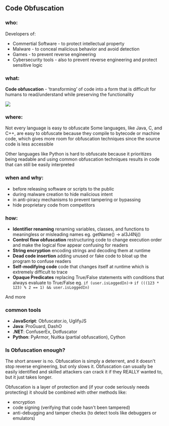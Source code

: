 



## Code Obfuscation

### who:

Developers of:
- Commertial Software - to protect intellectual property
- Malware - to conceal malicious behavior and avoid detection
- Games - to prevent reverse engineering
- Cybersecurity tools - also to prevent reverse engineering and protect sensitive logic

### what:

**Code obfuscation** - ‘transforming’ of code into a form that is difficult for humans to read/understand while preserving the functionality


![](https://lh7-rt.googleusercontent.com/docsz/AD_4nXdDTJ3Wc3VIwyvEpiFxptSPEuqZ5rWeROm1la_RMItCoLZXTMST7JbaS00X4oQruyGu_TwB-KTwzAdFE5l0olOlwiqfXaXsjV4YdUj8546NdM8jTK4_IohSBruYc2thTh187pCN3Q?key=dhwPmVRPu3kT5ODhTTZ5fg)

### where:
Not every language is easy to obfuscate
Some languages, like Java, C, and C++, are easy to obfuscate because they compile to bytecode or machine code, which gives more room for obfuscation techniques since the source code is less accessible

Other languages like Python is hard to obfuscate because it prioritizes being readable and using common obfuscation techniques results in code that can still be easily interpreted
### when and why:
- before releasing software or scripts to the public
- during malware creation to hide malicious intent
- in anti-piracy mechanisms to prevent tampering or bypassing
- hide proprietary code from competitors
### how:

- **Identifier renaming**
	renaming variables, classes, and functions to meaningless or misleading names
	eg. getName() -> al3J4Nj()
- **Control flow obfuscation**
	restructuring code to change execution order and make the logical flow appear confusing for readers
- **String encryption**
	encoding strings and decoding them at runtime
- **Dead code insertion**
	adding unused or fake code to bloat up the program to confuse readers
- **Self-modifying code**
	code that changes itself at runtime which is extremely difficult to trace
- **Opaque Predicates**
	replacing True/False statements with conditions that always evaluate to True/False
	eg.
	```if (user.isLoggedIn)```->
	```if (((123 * 123) % 2 == 1) && user.isLoggedIn)```
	
And more
### common tools

- **JavaScript**: Obfuscator.io, UglifyJS
- **Java**: ProGuard, DashO
- **.NET**: ConfuserEx, Dotfuscator
- **Python**: PyArmor, Nuitka (partial obfuscation), Cython

### Is Obfuscation enough?
The short answer is no.
Obfuscation is simply a deterrent, and it doesn't stop reverse engineering, but only slows it.
Obfuscation can usually be easily identified and skilled attackers can crack it if they REALLY wanted to, but it just takes longer.

Obfuscation is a layer of protection and (if your code seriously needs protecting) it should be combined with other methods like:

- encryption
- code signing (verifying that code hasn't been tampered)
- anti-debugging and tamper checks (to detect tools like debuggers or emulators)
